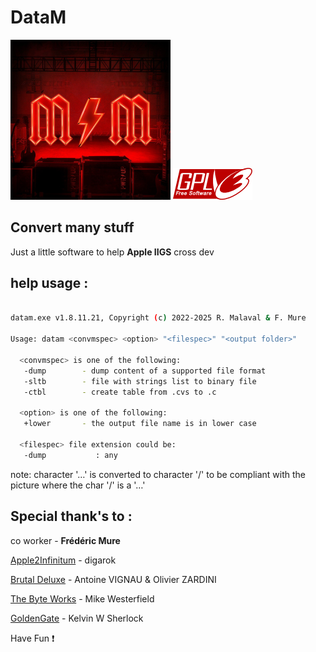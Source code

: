 
# **DataM**

![Alt text](./MM_PowerUp_256x256.png "DataM") ![Alt text](./gplv3-127x51.png "license") 

## Convert many stuff

Just a little software to help **Apple IIGS** cross dev

## help usage :

```bash

datam.exe v1.8.11.21, Copyright (c) 2022-2025 R. Malaval & F. Mure

Usage: datam <convmspec> <option> "<filespec>" "<output folder>"

  <convmspec> is one of the following:
   -dump        - dump content of a supported file format
   -sltb        - file with strings list to binary file
   -ctbl        - create table from .cvs to .c

  <option> is one of the following:
   +lower       - the output file name is in lower case

  <filespec> file extension could be:
   -dump           : any

```

note: character '…' is converted to character '/' to be compliant with the picture where the char '/' is a '…'

## Special thank's to :

co worker - **Frédéric Mure**

[Apple2Infinitum](https://app.slack.com/) - digarok

[Brutal Deluxe](https://www.brutaldeluxe.fr/) - Antoine VIGNAU & Olivier ZARDINI

[The Byte Works](https://www.byteworks.us/Products.html) - Mike Westerfield

[GoldenGate](https://goldengate.gitlab.io/) - Kelvin W Sherlock


Have Fun :exclamation:

